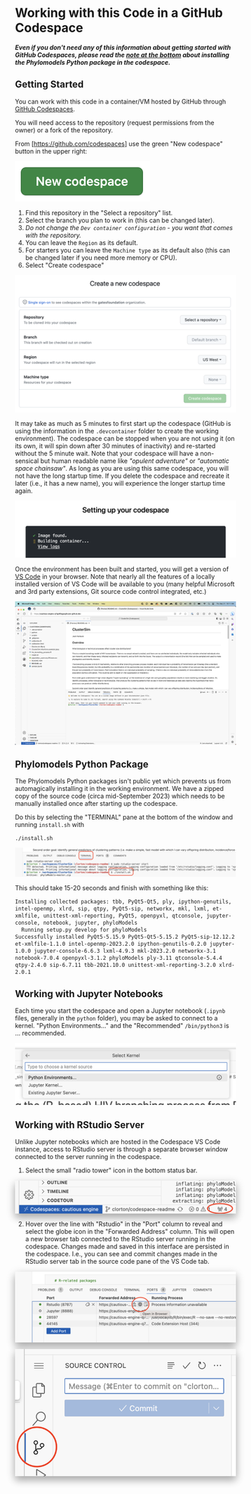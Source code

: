 # Working with this Code in a GitHub Codespace

**_Even if you don't need any of this information about getting started with GitHub Codespaces, please read the [note at the bottom](./CODESPACE.md#phylomodels-python-package) about installing the Phylomodels Python package in the codespace._**

## Getting Started

You can work with this code in a container/VM hosted by GitHub through [GitHub Codespaces](https://github.com/features/codespaces).

You will need access to the repository (request permissions from the owner) or a fork of the repository.

From [https://github.com/codespaces] use the green "New codespace" button in the upper right:

![New Codespace](media/new-codespace.png)

1. Find this repository in the "Select a repository" list.
2. Select the branch you plan to work in (this can be changed later).
3. _Do not change the `Dev container configuration` - you want that comes with the repository._
4. You can leave the `Region` as its default.
5. For starters you can leave the `Machine type` as its default also (this can be changed later if you need more memory or CPU).
6. Select "Create codespace"

![Create a New Codespace](media/create-a-new-codespace.png)

It may take as much as 5 minutes to first start up the codespace (GitHub is using the information in the `.devcontainer` folder to create the working environment). The codespace can be stopped when you are not using it (on its own, it will spin down after 30 minutes of inactivity) and re-started without the 5 minute wait. Note that your codespace will have a non-sensical but human readable name like _"opulent adventure"_ or _"automatic space chainsaw"_. As long as you are using this same codespace, you will not have the long startup time. If you delete the codespace and recreate it later (i.e., it has a new name), you will experience the longer startup time again.

![Setting up your codespace](media/setting-up-your-codespace.png)

Once the environment has been built and started, you will get a version of [VS Code](https://code.visualstudio.com/) in your browser. Note that nearly all the features of a locally installed version of VS Code will be available to you (many helpful Microsoft and 3rd party extensions, Git source code control integrated, etc.)

![VS Code in the Browser](media/vscode-in-the-browser-small.png)

## Phylomodels Python Package

The Phylomodels Python packages isn't public yet which prevents us from automagically installing it in the working environment. We have a zipped copy of the source code (circa mid-September 2023) which needs to be manually installed once after starting up the codespace.

Do this by selecting the "TERMINAL" pane at the bottom of the window and running `install.sh` with

```shell
./install.sh
```

![TERMINAL and install.sh](media/terminal-install.png)

This should take 15-20 seconds and finish with something like this:

```shell
Installing collected packages: tbb, PyQt5-Qt5, ply, ipython-genutils, intel-openmp, xlrd, sip, qtpy, PyQt5-sip, networkx, mkl, lxml, et-xmlfile, unittest-xml-reporting, PyQt5, openpyxl, qtconsole, jupyter-console, notebook, jupyter, phyloModels
  Running setup.py develop for phyloModels
Successfully installed PyQt5-5.15.9 PyQt5-Qt5-5.15.2 PyQt5-sip-12.12.2 et-xmlfile-1.1.0 intel-openmp-2023.2.0 ipython-genutils-0.2.0 jupyter-1.0.0 jupyter-console-6.6.3 lxml-4.9.3 mkl-2023.2.0 networkx-3.1 notebook-7.0.4 openpyxl-3.1.2 phyloModels ply-3.11 qtconsole-5.4.4 qtpy-2.4.0 sip-6.7.11 tbb-2021.10.0 unittest-xml-reporting-3.2.0 xlrd-2.0.1
```

## Working with Jupyter Notebooks

Each time you start the codespace and open a Jupyter notebook (`.ipynb` files, generally in the `python` folder), you may be asked to connect to a kernel. "Python Environments..." and the "Recommended" `/bin/python3` is ... recommended.

![Select Kernel](media/select-kernel.png)

## Working with RStudio Server

Unlike Jupyter notebooks which are hosted in the Codespace VS Code instance, access to RStudio server is through a separate browser window connected to the server running in the codespace.

1. Select the small "radio tower" icon in the bottom status bar.

<img src="media/radio-tower.png"  style="margin: 15px 0; box-shadow: 0 10px 16px 0 rgba(0,0,0,0.2),0 6px 20px 0 rgba(0,0,0,0.19) !important; display: block; margin-left: auto; margin-right: auto;">


2. Hover over the line with "Rstudio" in the "Port" column to reveal and select the globe icon in the "Forwarded Address" column. This will open a new browser tab connected to the RStudio server running in the codespace. Changes made and saved in this interface are persisted in the codespace. I.e., you can see and commit changes made in the RStudio server tab in the source code pane of the VS Code tab.

<img src="media/globe-icon.png"  style="margin: 15px 0; box-shadow: 0 10px 16px 0 rgba(0,0,0,0.2),0 6px 20px 0 rgba(0,0,0,0.19) !important; display: block; margin-left: auto; margin-right: auto;">

<img src="media/source-control-pane.png" style="margin: 15px 0; box-shadow: 0 10px 16px 0 rgba(0,0,0,0.2),0 6px 20px 0 rgba(0,0,0,0.19) !important; display: block; margin-left: auto; margin-right: auto;">